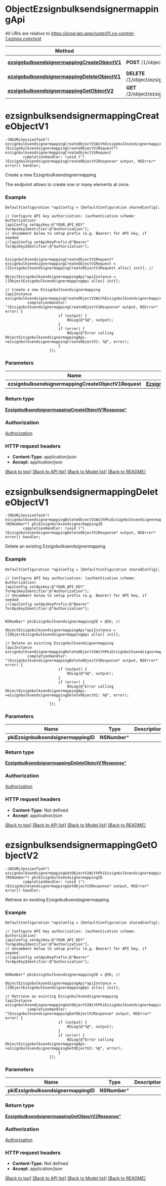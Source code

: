 # ObjectEzsignbulksendsignermappingApi

All URIs are relative to *https://prod.api.appcluster01.ca-central-1.ezmax.com/rest*

Method | HTTP request | Description
------------- | ------------- | -------------
[**ezsignbulksendsignermappingCreateObjectV1**](ObjectEzsignbulksendsignermappingApi.md#ezsignbulksendsignermappingcreateobjectv1) | **POST** /1/object/ezsignbulksendsignermapping | Create a new Ezsignbulksendsignermapping
[**ezsignbulksendsignermappingDeleteObjectV1**](ObjectEzsignbulksendsignermappingApi.md#ezsignbulksendsignermappingdeleteobjectv1) | **DELETE** /1/object/ezsignbulksendsignermapping/{pkiEzsignbulksendsignermappingID} | Delete an existing Ezsignbulksendsignermapping
[**ezsignbulksendsignermappingGetObjectV2**](ObjectEzsignbulksendsignermappingApi.md#ezsignbulksendsignermappinggetobjectv2) | **GET** /2/object/ezsignbulksendsignermapping/{pkiEzsignbulksendsignermappingID} | Retrieve an existing Ezsignbulksendsignermapping


# **ezsignbulksendsignermappingCreateObjectV1**
```objc
-(NSURLSessionTask*) ezsignbulksendsignermappingCreateObjectV1WithEzsignbulksendsignermappingCreateObjectV1Request: (EzsignbulksendsignermappingCreateObjectV1Request*) ezsignbulksendsignermappingCreateObjectV1Request
        completionHandler: (void (^)(EzsignbulksendsignermappingCreateObjectV1Response* output, NSError* error)) handler;
```

Create a new Ezsignbulksendsignermapping

The endpoint allows to create one or many elements at once.

### Example
```objc
DefaultConfiguration *apiConfig = [DefaultConfiguration sharedConfig];

// Configure API key authorization: (authentication scheme: Authorization)
[apiConfig setApiKey:@"YOUR_API_KEY" forApiKeyIdentifier:@"Authorization"];
// Uncomment below to setup prefix (e.g. Bearer) for API key, if needed
//[apiConfig setApiKeyPrefix:@"Bearer" forApiKeyIdentifier:@"Authorization"];


EzsignbulksendsignermappingCreateObjectV1Request* ezsignbulksendsignermappingCreateObjectV1Request = [[EzsignbulksendsignermappingCreateObjectV1Request alloc] init]; // 

ObjectEzsignbulksendsignermappingApi*apiInstance = [[ObjectEzsignbulksendsignermappingApi alloc] init];

// Create a new Ezsignbulksendsignermapping
[apiInstance ezsignbulksendsignermappingCreateObjectV1WithEzsignbulksendsignermappingCreateObjectV1Request:ezsignbulksendsignermappingCreateObjectV1Request
          completionHandler: ^(EzsignbulksendsignermappingCreateObjectV1Response* output, NSError* error) {
                        if (output) {
                            NSLog(@"%@", output);
                        }
                        if (error) {
                            NSLog(@"Error calling ObjectEzsignbulksendsignermappingApi->ezsignbulksendsignermappingCreateObjectV1: %@", error);
                        }
                    }];
```

### Parameters

Name | Type | Description  | Notes
------------- | ------------- | ------------- | -------------
 **ezsignbulksendsignermappingCreateObjectV1Request** | [**EzsignbulksendsignermappingCreateObjectV1Request***](EzsignbulksendsignermappingCreateObjectV1Request.md)|  | 

### Return type

[**EzsignbulksendsignermappingCreateObjectV1Response***](EzsignbulksendsignermappingCreateObjectV1Response.md)

### Authorization

[Authorization](../README.md#Authorization)

### HTTP request headers

 - **Content-Type**: application/json
 - **Accept**: application/json

[[Back to top]](#) [[Back to API list]](../README.md#documentation-for-api-endpoints) [[Back to Model list]](../README.md#documentation-for-models) [[Back to README]](../README.md)

# **ezsignbulksendsignermappingDeleteObjectV1**
```objc
-(NSURLSessionTask*) ezsignbulksendsignermappingDeleteObjectV1WithPkiEzsignbulksendsignermappingID: (NSNumber*) pkiEzsignbulksendsignermappingID
        completionHandler: (void (^)(EzsignbulksendsignermappingDeleteObjectV1Response* output, NSError* error)) handler;
```

Delete an existing Ezsignbulksendsignermapping



### Example
```objc
DefaultConfiguration *apiConfig = [DefaultConfiguration sharedConfig];

// Configure API key authorization: (authentication scheme: Authorization)
[apiConfig setApiKey:@"YOUR_API_KEY" forApiKeyIdentifier:@"Authorization"];
// Uncomment below to setup prefix (e.g. Bearer) for API key, if needed
//[apiConfig setApiKeyPrefix:@"Bearer" forApiKeyIdentifier:@"Authorization"];


NSNumber* pkiEzsignbulksendsignermappingID = @56; // 

ObjectEzsignbulksendsignermappingApi*apiInstance = [[ObjectEzsignbulksendsignermappingApi alloc] init];

// Delete an existing Ezsignbulksendsignermapping
[apiInstance ezsignbulksendsignermappingDeleteObjectV1WithPkiEzsignbulksendsignermappingID:pkiEzsignbulksendsignermappingID
          completionHandler: ^(EzsignbulksendsignermappingDeleteObjectV1Response* output, NSError* error) {
                        if (output) {
                            NSLog(@"%@", output);
                        }
                        if (error) {
                            NSLog(@"Error calling ObjectEzsignbulksendsignermappingApi->ezsignbulksendsignermappingDeleteObjectV1: %@", error);
                        }
                    }];
```

### Parameters

Name | Type | Description  | Notes
------------- | ------------- | ------------- | -------------
 **pkiEzsignbulksendsignermappingID** | **NSNumber***|  | 

### Return type

[**EzsignbulksendsignermappingDeleteObjectV1Response***](EzsignbulksendsignermappingDeleteObjectV1Response.md)

### Authorization

[Authorization](../README.md#Authorization)

### HTTP request headers

 - **Content-Type**: Not defined
 - **Accept**: application/json

[[Back to top]](#) [[Back to API list]](../README.md#documentation-for-api-endpoints) [[Back to Model list]](../README.md#documentation-for-models) [[Back to README]](../README.md)

# **ezsignbulksendsignermappingGetObjectV2**
```objc
-(NSURLSessionTask*) ezsignbulksendsignermappingGetObjectV2WithPkiEzsignbulksendsignermappingID: (NSNumber*) pkiEzsignbulksendsignermappingID
        completionHandler: (void (^)(EzsignbulksendsignermappingGetObjectV2Response* output, NSError* error)) handler;
```

Retrieve an existing Ezsignbulksendsignermapping



### Example
```objc
DefaultConfiguration *apiConfig = [DefaultConfiguration sharedConfig];

// Configure API key authorization: (authentication scheme: Authorization)
[apiConfig setApiKey:@"YOUR_API_KEY" forApiKeyIdentifier:@"Authorization"];
// Uncomment below to setup prefix (e.g. Bearer) for API key, if needed
//[apiConfig setApiKeyPrefix:@"Bearer" forApiKeyIdentifier:@"Authorization"];


NSNumber* pkiEzsignbulksendsignermappingID = @56; // 

ObjectEzsignbulksendsignermappingApi*apiInstance = [[ObjectEzsignbulksendsignermappingApi alloc] init];

// Retrieve an existing Ezsignbulksendsignermapping
[apiInstance ezsignbulksendsignermappingGetObjectV2WithPkiEzsignbulksendsignermappingID:pkiEzsignbulksendsignermappingID
          completionHandler: ^(EzsignbulksendsignermappingGetObjectV2Response* output, NSError* error) {
                        if (output) {
                            NSLog(@"%@", output);
                        }
                        if (error) {
                            NSLog(@"Error calling ObjectEzsignbulksendsignermappingApi->ezsignbulksendsignermappingGetObjectV2: %@", error);
                        }
                    }];
```

### Parameters

Name | Type | Description  | Notes
------------- | ------------- | ------------- | -------------
 **pkiEzsignbulksendsignermappingID** | **NSNumber***|  | 

### Return type

[**EzsignbulksendsignermappingGetObjectV2Response***](EzsignbulksendsignermappingGetObjectV2Response.md)

### Authorization

[Authorization](../README.md#Authorization)

### HTTP request headers

 - **Content-Type**: Not defined
 - **Accept**: application/json

[[Back to top]](#) [[Back to API list]](../README.md#documentation-for-api-endpoints) [[Back to Model list]](../README.md#documentation-for-models) [[Back to README]](../README.md)

